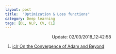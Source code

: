 ```yaml
---
layout: post
title:  "Optimization & Loss functions"
category: Deep learning
tags: [DL, NLP, CV, CL]
---
```






<center> Update: 02/03/2018_12:42:58</center>

  	
1. [ iclr On the Convergence of Adam and Beyond](https://rawgit.com/elbayadm/PaperNotes/master/notes/optimization/2018-On-the-Convergence-of-Adam-and-Beyond.html)

